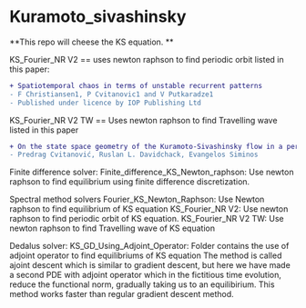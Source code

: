 # Kuramoto_sivashinsky

**This repo will cheese the KS equation. **  

KS_Fourier_NR V2 == uses newton raphson to find periodic orbit listed in this paper: 
```diff
+ Spatiotemporal chaos in terms of unstable recurrent patterns
- F Christiansen1, P Cvitanovic1 and V Putkaradze1
- Published under licence by IOP Publishing Ltd   
```   

KS_Fourier_NR V2 TW == Uses newton raphson to find Travelling wave listed in this paper
```diff
+ On the state space geometry of the Kuramoto-Sivashinsky flow in a periodic domain
- Predrag Cvitanović, Ruslan L. Davidchack, Evangelos Siminos
```
Finite difference solver:
Finite_difference_KS_Newton_raphson: Use newton raphson to find equilibrium using finite difference discretization.

Spectral method solvers
Fourier_KS_Newton_Raphson: Use Newton raphson to find equilibrium of KS equation
KS_Fourier_NR V2: Use newton raphson to find periodic orbit of KS equation. 
KS_Fourier_NR V2 TW: Use newton raphson to find Travelling wave of KS equation

Dedalus solver:
KS_GD_Using_Adjoint_Operator:  Folder contains the use of adjoint operator to find equilibriums of KS equation
The method is called ajoint descent which is similar to gradient descent, but here we have made a second PDE with 
adjoint operator which in the fictitious time evolution, reduce the functional norm, gradually taking us to an equilibirium.
This method works faster than regular gradient descent method.
